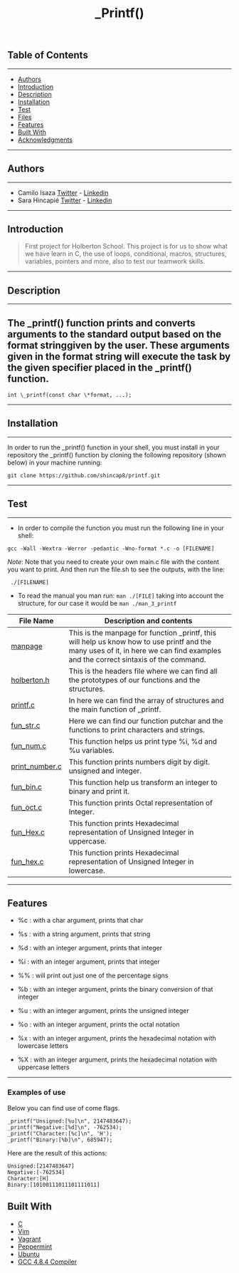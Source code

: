 <h1 align ="center"> _Printf() </h1><br>

## Table of Contents 
---
- [Authors](#authors)
- [Introduction](#introduction)
- [Description](#description)
- [Installation](#installation)
- [Test](#Test)
- [Files](#files)
- [Features](#features)
- [Built With](#built-with)
- [Acknowledgments](#acknowledgments)
---
## Authors 
---
* Camilo Isaza [Twitter](https://twitter.com/Andresmelek) - [Linkedin](https://www.linkedin.com/in/andresmelek/)
* Sara Hincapié [Twitter](https://twitter.com/sahimo1) - [Linkedin](https://www.linkedin.com/in/sahimo/)
---
## Introduction
> First project for Holberton School. This project is for us to show what we have learn in C, the use of loops, conditional, macros, structures, variables, pointers and more, also to test our teamwork skills.
---
## Description 
---
The _printf() function prints and converts arguments to the standard output based on the format stringgiven by the user.
These arguments given in the format string will execute the task by the given specifier placed in the _printf() function.
---
```
int \_printf(const char \*format, ...);
```
---
## Installation 
---
In order to run the _printf() function in your shell, you must install in your repository the _printf() function by cloning the following repository (shown below) in your machine running:
```
git clone https://github.com/shincap8/printf.git
```
---
## Test
---
- In order to compile the function you must run the following line in your shell:
```
gcc -Wall -Wextra -Werror -pedantic -Wno-format *.c -o [FILENAME]
```
_Note_: Note that you need to create your own main.c file with the content you want to print.
And then run the file.sh to see the outputs, with the line:
```
 ./[FILENAME]

```
- To read the manual you man run:
```man ./[FILE]``` taking into account the structure, for our case it would be ```man ./man_3_printf```

| File Name | Description and contents |
| --- | --- |
| [manpage](man_3_printf) | This is the manpage for function _printf, this will help us know how to use printf and the many uses of it, in here we can find examples and the correct sintaxis of the command.|
| [holberton.h](holberton.h) |This is the headers file where we can find all the prototypes of our functions and the structures. |
| [printf.c](_printf.c) |In here we can find the array of structures and the main function of _printf. |
| [fun_str.c](fun_str.c) |Here we can find our function putchar and the functions to print characters and strings. |
| [fun_num.c](fun_num.c) |This function helps us print type %i, %d and %u variables. |
| [print_number.c](print_number.c) |This function prints numbers digit by digit. unsigned and integer. |
| [fun_bin.c](fun_bin.c) |This function help us transform an integer to binary and print it. |
| [fun_oct.c](fun_oct.c) |This function prints Octal representation of Integer. |
| [fun_Hex.c](fun_Hex.c) |This function prints Hexadecimal representation of Unsigned Integer in uppercase. |
| [fun_hex.c](fun_hex.c) |This function prints Hexadecimal representation of Unsigned Integer in lowercase. |
---
## Features 

* %c : with a char argument, prints that char

* %s : with a string argument, prints that string

* %d : with an integer argument, prints that integer

* %i : with an integer argument, prints that integer

* %% : will print out just one of the percentage signs

* %b : with an integer argument, prints the binary conversion of that integer

* %u : with an integer argument, prints the unsigned integer

* %o : with an integer argument, prints the octal notation

* %x : with an integer argument, prints the hexadecimal notation with lowercase letters

* %X : with an integer argument, prints the hexadecimal notation with uppercase letters
---
### Examples of use

Below you can find use of come flags.

```
_printf("Unsigned:[%u]\n", 2147483647);
_printf("Negative:[%d]\n", -762534);
_printf("Character:[%c]\n", 'H');
_printf("Binary:[%b]\n", 685947);
```
Here are the result of this actions:

```
Unsigned:[2147483647]
Negative:[-762534]
Character:[H]
Binary:[10100111011101111011]
```


## Built With

* [C](https://en.wikipedia.org/wiki/C_(programming_language))
* [Vim](https://https://en.wikipedia.org/wiki/Vim_(text_editor)/)
* [Vagrant](https://www.vagrantup.com/)
* [Peppermint](https://www.osboxes.org/peppermint/)
* [Ubuntu](https://www.ubuntu.com/)
* [GCC 4.8.4 Compiler](https://gcc.gnu.org/)
